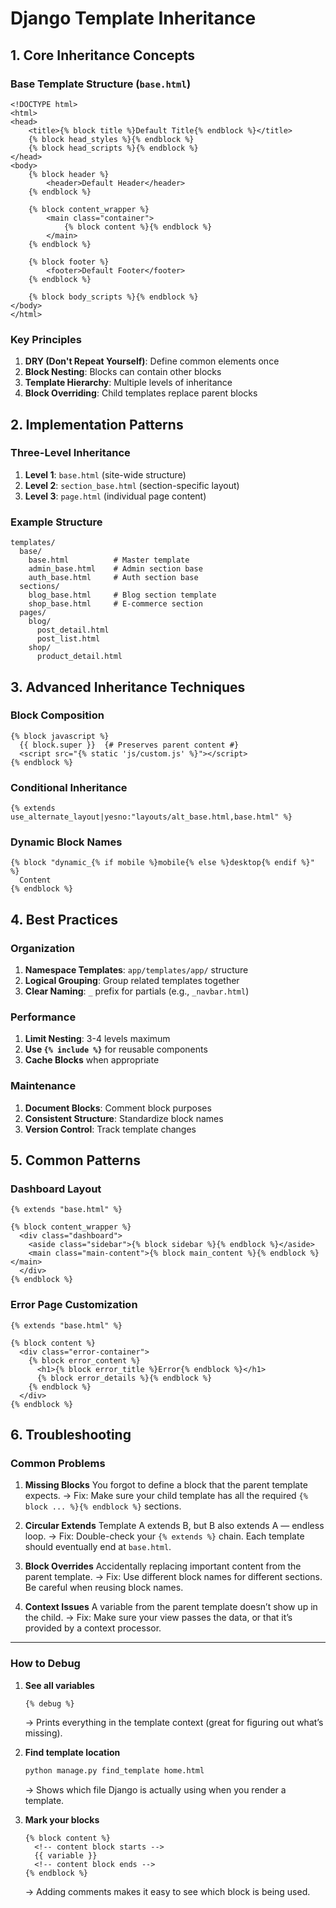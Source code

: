 # Django Template Inheritance

## 1. Core Inheritance Concepts

### Base Template Structure (`base.html`)
```django
<!DOCTYPE html>
<html>
<head>
    <title>{% block title %}Default Title{% endblock %}</title>
    {% block head_styles %}{% endblock %}
    {% block head_scripts %}{% endblock %}
</head>
<body>
    {% block header %}
        <header>Default Header</header>
    {% endblock %}
    
    {% block content_wrapper %}
        <main class="container">
            {% block content %}{% endblock %}
        </main>
    {% endblock %}
    
    {% block footer %}
        <footer>Default Footer</footer>
    {% endblock %}
    
    {% block body_scripts %}{% endblock %}
</body>
</html>
```

### Key Principles
1. **DRY (Don't Repeat Yourself)**: Define common elements once
2. **Block Nesting**: Blocks can contain other blocks
3. **Template Hierarchy**: Multiple levels of inheritance
4. **Block Overriding**: Child templates replace parent blocks

## 2. Implementation Patterns

### Three-Level Inheritance
1. **Level 1**: `base.html` (site-wide structure)
2. **Level 2**: `section_base.html` (section-specific layout)
3. **Level 3**: `page.html` (individual page content)

### Example Structure
```
templates/
  base/
    base.html          # Master template
    admin_base.html    # Admin section base
    auth_base.html     # Auth section base
  sections/
    blog_base.html     # Blog section template
    shop_base.html     # E-commerce section
  pages/
    blog/
      post_detail.html
      post_list.html
    shop/
      product_detail.html
```

## 3. Advanced Inheritance Techniques

### Block Composition
```django
{% block javascript %}
  {{ block.super }}  {# Preserves parent content #}
  <script src="{% static 'js/custom.js' %}"></script>
{% endblock %}
```

### Conditional Inheritance
```django
{% extends use_alternate_layout|yesno:"layouts/alt_base.html,base.html" %}
```

### Dynamic Block Names
```django
{% block "dynamic_{% if mobile %}mobile{% else %}desktop{% endif %}" %}
  Content
{% endblock %}
```

## 4. Best Practices

### Organization
1. **Namespace Templates**: `app/templates/app/` structure
2. **Logical Grouping**: Group related templates together
3. **Clear Naming**: `_` prefix for partials (e.g., `_navbar.html`)

### Performance
1. **Limit Nesting**: 3-4 levels maximum
2. **Use `{% include %}`** for reusable components
3. **Cache Blocks** when appropriate

### Maintenance
1. **Document Blocks**: Comment block purposes
2. **Consistent Structure**: Standardize block names
3. **Version Control**: Track template changes

## 5. Common Patterns

### Dashboard Layout
```django
{% extends "base.html" %}

{% block content_wrapper %}
  <div class="dashboard">
    <aside class="sidebar">{% block sidebar %}{% endblock %}</aside>
    <main class="main-content">{% block main_content %}{% endblock %}</main>
  </div>
{% endblock %}
```

### Error Page Customization
```django
{% extends "base.html" %}

{% block content %}
  <div class="error-container">
    {% block error_content %}
      <h1>{% block error_title %}Error{% endblock %}</h1>
      {% block error_details %}{% endblock %}
    {% endblock %}
  </div>
{% endblock %}
```

## 6. Troubleshooting

### Common Problems

1. **Missing Blocks**
   You forgot to define a block that the parent template expects.
   → Fix: Make sure your child template has all the required `{% block ... %}{% endblock %}` sections.

2. **Circular Extends**
   Template A extends B, but B also extends A — endless loop.
   → Fix: Double-check your `{% extends %}` chain. Each template should eventually end at `base.html`.

3. **Block Overrides**
   Accidentally replacing important content from the parent template.
   → Fix: Use different block names for different sections. Be careful when reusing block names.

4. **Context Issues**
   A variable from the parent template doesn’t show up in the child.
   → Fix: Make sure your view passes the data, or that it’s provided by a context processor.

---

### How to Debug

1. **See all variables**

   ```django
   {% debug %}
   ```

   → Prints everything in the template context (great for figuring out what’s missing).

2. **Find template location**

   ```bash
   python manage.py find_template home.html
   ```

   → Shows which file Django is actually using when you render a template.

3. **Mark your blocks**

   ```django
   {% block content %}
     <!-- content block starts -->
     {{ variable }}
     <!-- content block ends -->
   {% endblock %}
   ```

   → Adding comments makes it easy to see which block is being used.
